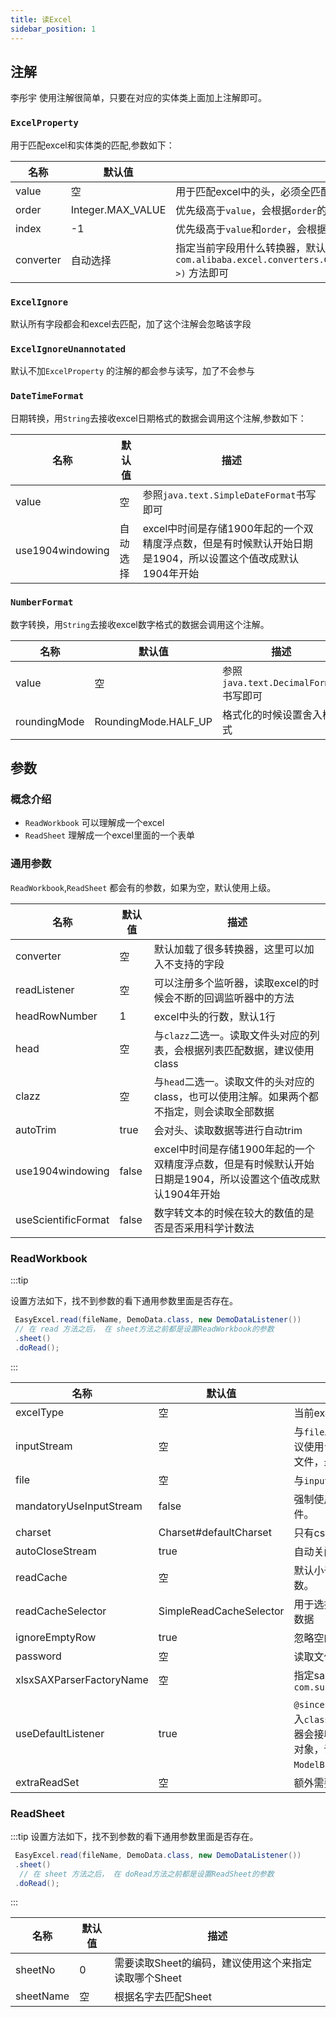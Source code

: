 ```yaml
---
title: 读Excel
sidebar_position: 1
---
```


## 注解
李彤宇
使用注解很简单，只要在对应的实体类上面加上注解即可。

### `ExcelProperty`

用于匹配excel和实体类的匹配,参数如下：

| 名称                  | 默认值               | 描述                                                                                                                                                  |
|---------------------|-------------------|-----------------------------------------------------------------------------------------------------------------------------------------------------|
| value           | 空                 | 用于匹配excel中的头，必须全匹配,如果有多行头，会匹配最后一行头                                                                                                                  |
| order           | Integer.MAX_VALUE | 优先级高于`value`，会根据`order`的顺序来匹配实体和excel中数据的顺序                                                                                                         |
| index           | &#45;1            | 优先级高于`value`和`order`，会根据`index`直接指定到excel中具体的哪一列                                                                                                    |
| converter           | 自动选择              | 指定当前字段用什么转换器，默认会自动选择。读的情况下只要实现`com.alibaba.excel.converters.Converter#convertToJavaData(com.alibaba.excel.converters.ReadConverterContext<?>)` 方法即可 |

### `ExcelIgnore`

默认所有字段都会和excel去匹配，加了这个注解会忽略该字段

### `ExcelIgnoreUnannotated`

默认不加`ExcelProperty` 的注解的都会参与读写，加了不会参与

### `DateTimeFormat`

日期转换，用`String`去接收excel日期格式的数据会调用这个注解,参数如下：

| 名称                  | 默认值  | 描述                                                             |
|---------------------|------|----------------------------------------------------------------|
| value           | 空    | 参照`java.text.SimpleDateFormat`书写即可                             |
| use1904windowing           | 自动选择 | excel中时间是存储1900年起的一个双精度浮点数，但是有时候默认开始日期是1904，所以设置这个值改成默认1904年开始 |

### `NumberFormat`

数字转换，用`String`去接收excel数字格式的数据会调用这个注解。

| 名称                  | 默认值  | 描述                          |
|---------------------|------|-----------------------------|
| value           | 空    | 参照`java.text.DecimalFormat`书写即可 |
| roundingMode           | RoundingMode.HALF_UP | 格式化的时候设置舍入模式                    |

## 参数

### 概念介绍

* `ReadWorkbook` 可以理解成一个excel
* `ReadSheet` 理解成一个excel里面的一个表单

### 通用参数

`ReadWorkbook`,`ReadSheet` 都会有的参数，如果为空，默认使用上级。

| 名称                  | 默认值   | 描述                                                       |
|---------------------|-------|----------------------------------------------------------|
| converter           | 空     | 默认加载了很多转换器，这里可以加入不支持的字段                                  |
| readListener           | 空     | 可以注册多个监听器，读取excel的时候会不断的回调监听器中的方法                        |
| headRowNumber           | 1     | excel中头的行数，默认1行                                          |
| head           | 空     | 与`clazz`二选一。读取文件头对应的列表，会根据列表匹配数据，建议使用class               |
| clazz           | 空     | 与`head`二选一。读取文件的头对应的class，也可以使用注解。如果两个都不指定，则会读取全部数据      |
| autoTrim           | true  | 会对头、读取数据等进行自动trim                                        |
| use1904windowing           | false | excel中时间是存储1900年起的一个双精度浮点数，但是有时候默认开始日期是1904，所以设置这个值改成默认1904年开始 |
| useScientificFormat           | false | 数字转文本的时候在较大的数值的是否是否采用科学计数法                               |

### ReadWorkbook

:::tip

设置方法如下，找不到参数的看下通用参数里面是否存在。

```java 
 EasyExcel.read(fileName, DemoData.class, new DemoDataListener())
 // 在 read 方法之后， 在 sheet方法之前都是设置ReadWorkbook的参数
 .sheet()
 .doRead();
```

:::

| 名称                  | 默认值                                                     | 描述                                                                                                                                                                                                                                          |
|---------------------|---------------------------------------------------------|---------------------------------------------------------------------------------------------------------------------------------------------------------------------------------------------------------------------------------------------|
| excelType           | 空                                                       | 当前excel的类型,支持XLS、XLSX、CSV                                                                                                                                                                                                                   |
| inputStream           | 空                                                       | 与`file`二选一。读取文件的流，如果接收到的是流就只用，不用流建议使用`file`参数。因为使用了`inputStream` easyexcel会帮忙创建临时文件，最终还是`file`                                                                                                                                              |
| file           | 空                                                       | 与`inputStream`二选一。读取文件的文件。                                                                                                                                                                                                                  |
| mandatoryUseInputStream           | false                                                   | 强制使用  `inputStream` 来创建对象，性能会变差，但是不会创建临文件。                                                                                                                                                                                                  |
| charset           | Charset#defaultCharset                 | 只有csv文件有用，读取文件的时候使用的编码                                                                                                                                                                                                                      |
| autoCloseStream           | true                                                    | 自动关闭读取的流。                                                                                                                                                                                                                                   |
| readCache           | 空                                                       | 默认小于5M用 内存，超过5M会使用 `EhCache`,这里不建议使用这个参数。                                                                                                                                                                                                   |
| readCacheSelector           | SimpleReadCacheSelector | 用于选择什么时候用内存去存储临时数据，什么时候用磁盘存储临时数据                                                                                                                                                                                                            |
| ignoreEmptyRow           | true                                                    | 忽略空的行                                                                                                                                                                                                                                       |
| password           | 空                                                       | 读取文件的密码                                                                                                                                                                                                                                     |
| xlsxSAXParserFactoryName           | 空                                                       | 指定sax读取使用的class的名称，例如：`com.sun.org.apache.xerces.internal.jaxp.SAXParserFactoryImpl`                                                                                                                                                        |
| useDefaultListener           | true                                                    | `@since 2.1.4` 默认会加入`ModelBuildEventListener` 来帮忙转换成传入`class`的对象，设置成`false`后将不会协助转换对象，自定义的监听器会接收到`Map<Integer,CellData>`对象，如果还想继续接听到`class`对象，请调用`readListener`方法，加入自定义的`beforeListener`、 `ModelBuildEventListener`、 自定义的`afterListener`即可。 |
| extraReadSet           | 空                                                       | 额外需要读取内容的set，默认不读取这些数据                                                                                                                                                                                                                      |

### ReadSheet

:::tip
设置方法如下，找不到参数的看下通用参数里面是否存在。

```java 
 EasyExcel.read(fileName, DemoData.class, new DemoDataListener())
 .sheet()
  // 在 sheet 方法之后， 在 doRead方法之前都是设置ReadSheet的参数
 .doRead();
```

:::

| 名称                  | 默认值 | 描述                                  |
|---------------------|-----|-------------------------------------|
| sheetNo           | 0   | 需要读取Sheet的编码，建议使用这个来指定读取哪个Sheet            |
| sheetName           | 空   | 根据名字去匹配Sheet                     |
